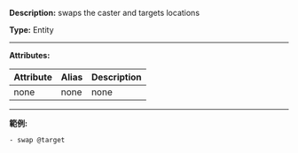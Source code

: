 **Description:** swaps the caster and targets locations

**Type:** Entity

---

**Attributes:**

| Attribute | Alias | Description |
| --------- | ----- | ----------- |
| none  | none  | none|

---

**範例:**

```
- swap @target
```